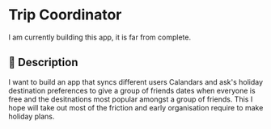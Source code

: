 # Trip Coordinator

I am currently building this app, it is far from complete. 

## :memo: Description

I want to build an app that syncs different users Calandars and ask's holiday destination preferences to give a group of friends dates when everyone is free and the desitnations most popular amongst a group of friends. This I hope will take out most of the friction and early organisation require to make holiday plans. 
